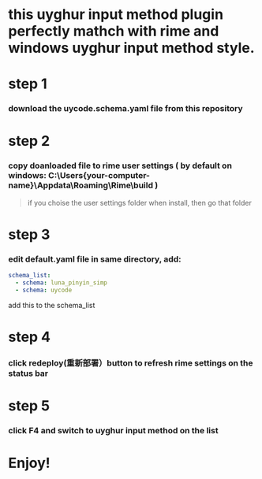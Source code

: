 # this uyghur input method plugin perfectly mathch with rime and windows uyghur input method style.

# step 1
### download the uycode.schema.yaml file from this repository

# step 2
### copy doanloaded file to rime user settings ( by default on windows: C:\Users\{your-computer-name}\Appdata\Roaming\Rime\build )
> if you choise the user settings folder when install, then go that folder
> 
# step 3
### edit default.yaml file in same directory, add:
```yaml
schema_list:
  - schema: luna_pinyin_simp
  - schema: uycode
```
 add this to the schema_list
 
 # step 4
 ### click redeploy(重新部署）button to refresh rime settings on the status bar
 
 # step 5
 ### click F4 and switch to uyghur input method on the list
 
 # Enjoy!
